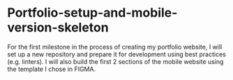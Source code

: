 # Portfolio-setup-and-mobile-version-skeleton
For the first milestone in the process of creating my portfolio website, I will set up a new repository and prepare it for development using best practices (e.g. linters). I will also build the first 2 sections of the mobile website using the template I chose in FIGMA.
